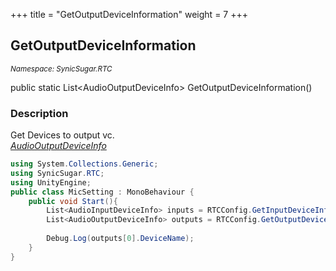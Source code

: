 +++
title = "GetOutputDeviceInformation"
weight = 7
+++
## GetOutputDeviceInformation
<small>*Namespace: SynicSugar.RTC*</small>

public static List&lt;AudioOutputDeviceInfo&gt; GetOutputDeviceInformation()


### Description
Get Devices to output vc.<br>
*[AudioOutputDeviceInfo](../RTCStruct/audiooutputdeviceinfo)*


```cs
using System.Collections.Generic;
using SynicSugar.RTC;
using UnityEngine;
public class MicSetting : MonoBehaviour {
    public void Start(){
        List<AudioInputDeviceInfo> inputs = RTCConfig.GetInputDeviceInformation();
        List<AudioOutputDeviceInfo> outputs = RTCConfig.GetOutputDeviceInformation();
        
        Debug.Log(outputs[0].DeviceName);
    }
}
```